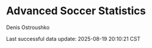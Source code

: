 # Advanced Soccer Statistics
Denis Ostroushko

<!-- gfm -->

Last successful data update: 2025-08-19 20:10:21 CST
